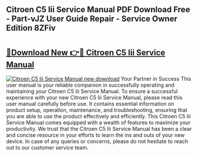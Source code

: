 ## Citroen C5 Iii Service Manual PDF Download Free - Part-vJZ User Guide Repair - Service Owner Edition 8ZFiv

# <h2><a href="http://bc58931.oget.top/?id=Citroen+C5+Iii+Service+Manual">🔗Download New 👉🔴 Citroen C5 Iii Service Manual</a></h2>

[![Citroen C5 Iii Service Manual new download](https://i.imgur.com/5g1atiW.png)](http://bc58931.oget.top/?id=Citroen+C5+Iii+Service+Manual)
Your Partner in Success This user manual is your reliable companion in successfully operating and maintaining your Citroen C5 Iii Service Manual. To ensure a successful experience with your new Citroen C5 Iii Service Manual, please read this user manual carefully before use. It contains essential information on product setup, operation, maintenance, and troubleshooting, ensuring that you are able to use the product effectively and efficiently. This Citroen C5 Iii Service Manual comes equipped with a wealth of features to maximize your productivity. We trust that the Citroen C5 Iii Service Manual has been a clear and concise resource in your efforts to learn the ins and outs of your new device. In case of any queries or concerns, please do not hesitate to reach out to our customer service team.
